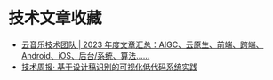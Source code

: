 # 技术文章收藏

- [云音乐技术团队 | 2023 年度文章汇总：AIGC、云原生、前端、跨端、Android、iOS、后台/系统、算法……](https://mp.weixin.qq.com/s/LPbkhRSESc3bPTogqcYzZw)
- [技术周报· 基于设计稿识别的可视化低代码系统实践](https://mp.weixin.qq.com/s/zZZtjg5fGDcp-6ui-CdCtg)

